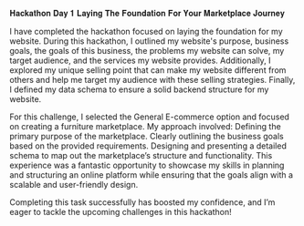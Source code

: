 𝐇𝐚𝐜𝐤𝐚𝐭𝐡𝐨𝐧 𝐃𝐚𝐲 𝟏
𝐋𝐚𝐲𝐢𝐧𝐠 𝐓𝐡𝐞 𝐅𝐨𝐮𝐧𝐝𝐚𝐭𝐢𝐨𝐧 𝐅𝐨𝐫 𝐘𝐨𝐮𝐫 𝐌𝐚𝐫𝐤𝐞𝐭𝐩𝐥𝐚𝐜𝐞 𝐉𝐨𝐮𝐫𝐧𝐞𝐲

I have completed the hackathon focused on laying the foundation for my website. During this hackathon, I outlined my website's purpose, business goals, the goals of this business, the problems my website can solve, my target audience, and the services my website provides. Additionally, I explored my unique selling point that can make my website different from others and help me target my audience with these selling strategies. Finally, I defined my data schema to ensure a solid backend structure for my website.

For this challenge, I selected the General E-commerce option and focused on creating a furniture marketplace. My approach involved:
Defining the primary purpose of the marketplace.
Clearly outlining the business goals based on the provided requirements.
Designing and presenting a detailed schema to map out the marketplace’s structure and functionality.
This experience was a fantastic opportunity to showcase my skills in planning and structuring an online platform while ensuring that the goals align with a scalable and user-friendly design.

Completing this task successfully has boosted my confidence, and I’m eager to tackle the upcoming challenges in this hackathon!
